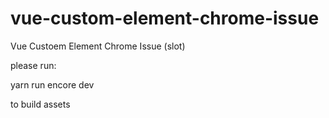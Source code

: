 # vue-custom-element-chrome-issue
Vue Custoem Element Chrome Issue (slot)


please run:

yarn run encore dev

to build assets
